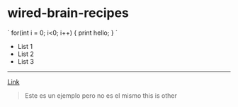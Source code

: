 # wired-brain-recipes

´
for(int i = 0; i<0; i++) {
  print hello;
}
´

- List 1
- List 2
- List 3
___


[Link](https://www.google.com)

> Este es un ejemplo
> pero no es el mismo
> this is other
